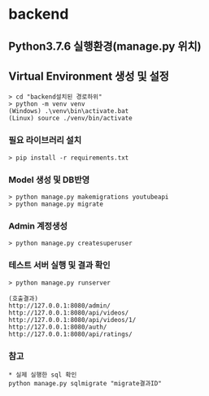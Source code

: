 # backend

## Python3.7.6 실행환경(manage.py 위치)

## Virtual Environment 생성 및 설정
```
> cd "backend설치된 경로하위"
> python -m venv venv
(Windows) .\venv\bin\activate.bat
(Linux) source ./venv/bin/activate
```

### 필요 라이브러리 설치
```
> pip install -r requirements.txt
```

### Model 생성 및 DB반영
```
> python manage.py makemigrations youtubeapi
> python manage.py migrate
```

### Admin 계정생성
```
> python manage.py createsuperuser
```

### 테스트 서버 실행 및 결과 확인
```
> python manage.py runserver

(호출결과)
http://127.0.0.1:8080/admin/
http://127.0.0.1:8080/api/videos/
http://127.0.0.1:8080/api/videos/1/
http://127.0.0.1:8080/auth/
http://127.0.0.1:8080/api/ratings/
```

### 참고
```
* 실제 실행한 sql 확인
python manage.py sqlmigrate "migrate결과ID"
```

